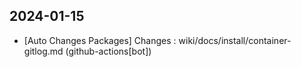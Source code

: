
## 2024-01-15
 * [Auto Changes Packages] Changes : wiki/docs/install/container-gitlog.md (github-actions[bot])
